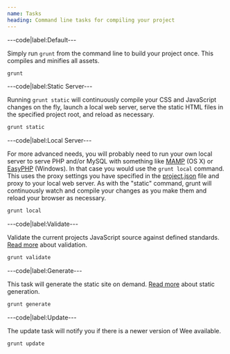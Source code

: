 ```yaml
---
name: Tasks
heading: Command line tasks for compiling your project
---
```


---code|label:Default---

Simply run ```grunt``` from the command line to build your project once. This compiles and minifies all assets.

```bash
grunt
```

---code|label:Static Server---

Running ```grunt static``` will continuously compile your CSS and JavaScript changes on the fly, launch a local web server, serve the static HTML files in the specified project root, and reload as necessary.

```bash
grunt static
```

---code|label:Local Server---

For more advanced needs, you will probably need to run your own local server to serve PHP and/or MySQL with something like [MAMP](http://www.mamp.info/) (OS X) or [EasyPHP](http://www.easyphp.org/) (Windows). In that case you would use the ```grunt local``` command. This uses the proxy settings you have specified in the [project.json](/build/config#general) file and proxy to your local web server. As with the "static" command, grunt will continuously watch and compile your changes as you make them and reload your browser as necessary.

```bash
grunt local
```
---code|label:Validate---
 
Validate the current projects JavaScript source against defined standards. [Read more](/build/validation) about validation.

```bash
grunt validate
```

---code|label:Generate---

This task will generate the static site on demand. [Read more](/generator) about static generation.

```bash
grunt generate
```

---code|label:Update---

The update task will notify you if there is a newer version of Wee available.

```bash
grunt update
```